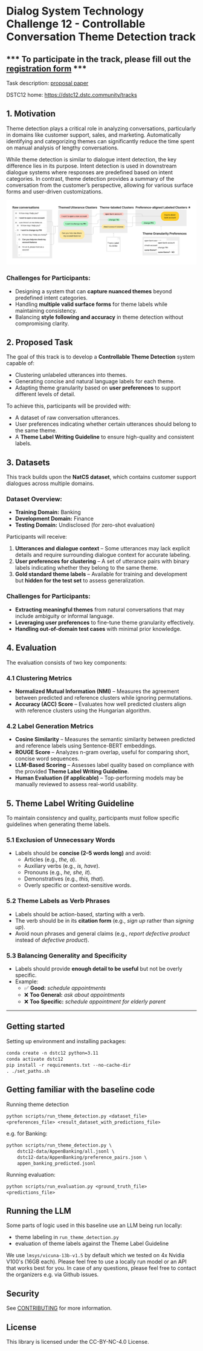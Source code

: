 # Dialog System Technology Challenge 12 - Controllable Conversation Theme Detection track

## *** To participate in the track, please fill out the [registration form](https://forms.gle/URgeLuSUL95BHgWb6) ***
Task description: [proposal paper](https://drive.google.com/file/d/1TkVYdcQenWH_MVXHGEX3O7BGMyTj5Xd_/view)

DSTC12 home: https://dstc12.dstc.community/tracks

## 1. Motivation  
Theme detection plays a critical role in analyzing conversations, particularly in domains like customer support, sales, and marketing. Automatically identifying and categorizing themes can significantly reduce the time spent on manual analysis of lengthy conversations.  

While theme detection is similar to dialogue intent detection, the key difference lies in its purpose. Intent detection is used in downstream dialogue systems where responses are predefined based on intent categories. In contrast, theme detection provides a summary of the conversation from the customer’s perspective, allowing for various surface forms and user-driven customizations.  

![Task diagram](/img/DSTC12_task_large.png)

### **Challenges for Participants:**  
- Designing a system that can **capture nuanced themes** beyond predefined intent categories.  
- Handling **multiple valid surface forms** for theme labels while maintaining consistency.  
- Balancing **style following and accuracy** in theme detection without compromising clarity.  

## 2. Proposed Task  
The goal of this track is to develop a **Controllable Theme Detection** system capable of:  
- Clustering unlabeled utterances into themes.  
- Generating concise and natural language labels for each theme.  
- Adapting theme granularity based on **user preferences** to support different levels of detail.  

To achieve this, participants will be provided with:  
- A dataset of raw conversation utterances.  
- User preferences indicating whether certain utterances should belong to the same theme.  
- A **Theme Label Writing Guideline** to ensure high-quality and consistent labels.   

## 3. Datasets  
This track builds upon the **NatCS dataset**, which contains customer support dialogues across multiple domains.  

### **Dataset Overview:**  
- **Training Domain:** Banking  
- **Development Domain:** Finance  
- **Testing Domain:** Undisclosed (for zero-shot evaluation)  

Participants will receive:  
1. **Utterances and dialogue context** – Some utterances may lack explicit details and require surrounding dialogue context for accurate labeling.  
2. **User preferences for clustering** – A set of utterance pairs with binary labels indicating whether they belong to the same theme.  
3. **Gold standard theme labels** – Available for training and development but **hidden for the test set** to assess generalization.  

### **Challenges for Participants:**  
- **Extracting meaningful themes** from natural conversations that may include ambiguity or informal language.  
- **Leveraging user preferences** to fine-tune theme granularity effectively.  
- **Handling out-of-domain test cases** with minimal prior knowledge.  

## 4. Evaluation  
The evaluation consists of two key components:  

### **4.1 Clustering Metrics**  
- **Normalized Mutual Information (NMI)** – Measures the agreement between predicted and reference clusters while ignoring permutations.  
- **Accuracy (ACC) Score** – Evaluates how well predicted clusters align with reference clusters using the Hungarian algorithm.  

### **4.2 Label Generation Metrics**  
- **Cosine Similarity** – Measures the semantic similarity between predicted and reference labels using Sentence-BERT embeddings.  
- **ROUGE Score** – Analyzes n-gram overlap, useful for comparing short, concise word sequences.  
- **LLM-Based Scoring** – Assesses label quality based on compliance with the provided **Theme Label Writing Guideline**.  
- **Human Evaluation (if applicable)** – Top-performing models may be manually reviewed to assess real-world usability.  

## 5. Theme Label Writing Guideline  
To maintain consistency and quality, participants must follow specific guidelines when generating theme labels.  

### **5.1 Exclusion of Unnecessary Words**  
- Labels should be **concise (2–5 words long)** and avoid:  
  - Articles (e.g., *the, a*).  
  - Auxiliary verbs (e.g., *is, have*).  
  - Pronouns (e.g., *he, she, it*).  
  - Demonstratives (e.g., *this, that*).  
  - Overly specific or context-sensitive words.  

### **5.2 Theme Labels as Verb Phrases**  
- Labels should be action-based, starting with a verb.  
- The verb should be in its **citation form** (e.g., *sign up* rather than *signing up*).  
- Avoid noun phrases and general claims (e.g., *report defective product* instead of *defective product*).  

### **5.3 Balancing Generality and Specificity**  
- Labels should provide **enough detail to be useful** but not be overly specific.  
- Example:  
  - ✅ **Good:** *schedule appointments*  
  - ❌ **Too General:** *ask about appointments*  
  - ❌ **Too Specific:** *schedule appointment for elderly parent*

--------------------

## Getting started
Setting up environment and installing packages:
```
conda create -n dstc12 python=3.11
conda activate dstc12
pip install -r requirements.txt --no-cache-dir
. ./set_paths.sh
```

## Getting familiar with the baseline code

Running theme detection
```
python scripts/run_theme_detection.py <dataset_file> <preferences_file> <result_dataset_with_predictions_file>
```

e.g. for Banking:

```
python scripts/run_theme_detection.py \
    dstc12-data/AppenBanking/all.jsonl \
    dstc12-data/AppenBanking/preference_pairs.json \
    appen_banking_predicted.jsonl
```

Running evaluation:

```
python scripts/run_evaluation.py <ground_truth_file> <predictions_file>
```

## Running the LLM
Some parts of logic used in this baseline use an LLM being run locally:

* theme labeling in `run_theme_detection.py`
* evaluation of theme labels against the Theme Label Guideline

We use `lmsys/vicuna-13b-v1.5` by default which we tested on 4x Nvidia V100's (16GB each). Please feel free to use a locally run model or an API that works best for you. In case of any questions, please feel free to contact the organizers e.g. via Github issues.

## Security

See [CONTRIBUTING](CONTRIBUTING.md#security-issue-notifications) for more information.

## License

This library is licensed under the CC-BY-NC-4.0 License.

